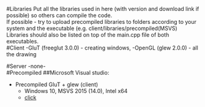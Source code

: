 #Libraries
Put all the libraries used in here (with version and download link if possible) so others can compile the code.  
If possible - try to upload precompiled libraries to folders according to your system and the executable (e.g. client/libraries/precompiled(MSVS)  
Libraries should also be listed on top of the main.cpp file of both executables.  
#Client
-GluT (freeglut 3.0.0) - creating windows, 
-OpenGL (glew 2.0.0) - all the drawing

#Server
-none-  
#Precompiled
##Microsoft Visual studio:
- Precompiled GluT + glew (client)
  - Windows 10, MSVS 2015 (14.0), Intel x64  
  - [click](client/libraries/precompiled(MSVS))
